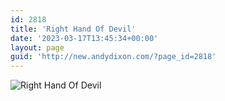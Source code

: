 ```yaml
---
id: 2818
title: 'Right Hand Of Devil'
date: '2023-03-17T13:45:34+00:00'
layout: page
guid: 'http://new.andydixon.com/?page_id=2818'
---
```


![Right Hand Of Devil](https://i0.wp.com/assets.g8x2.ldn.idrivee2-23.com/posters/Right%20Hand%20Of%20Devil%2001.jpg?w=1200&ssl=1 "Right Hand Of Devil")